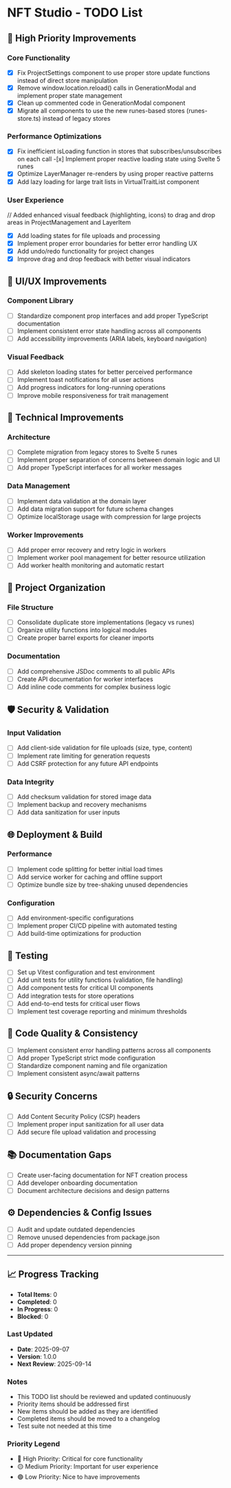 # NFT Studio - TODO List

## 🚀 High Priority Improvements

### Core Functionality

- [x] Fix ProjectSettings component to use proper store update functions instead of direct store manipulation
- [x] Remove window.location.reload() calls in GenerationModal and implement proper state management
- [x] Clean up commented code in GenerationModal component
- [x] Migrate all components to use the new runes-based stores (runes-store.ts) instead of legacy stores

### Performance Optimizations

- [x] Fix inefficient isLoading function in stores that subscribes/unsubscribes on each call -[x] Implement proper reactive loading state using Svelte 5 runes
- [x] Optimize LayerManager re-renders by using proper reactive patterns
- [x] Add lazy loading for large trait lists in VirtualTraitList component

### User Experience

// Added enhanced visual feedback (highlighting, icons) to drag and drop areas in ProjectManagement and LayerItem
- [x] Add loading states for file uploads and processing
- [x] Implement proper error boundaries for better error handling UX
- [x] Add undo/redo functionality for project changes
- [x] Improve drag and drop feedback with better visual indicators

## 🎨 UI/UX Improvements

### Component Library

- [ ] Standardize component prop interfaces and add proper TypeScript documentation
- [ ] Implement consistent error state handling across all components
- [ ] Add accessibility improvements (ARIA labels, keyboard navigation)

### Visual Feedback

- [ ] Add skeleton loading states for better perceived performance
- [ ] Implement toast notifications for all user actions
- [ ] Add progress indicators for long-running operations
- [ ] Improve mobile responsiveness for trait management

## 🔧 Technical Improvements

### Architecture

- [ ] Complete migration from legacy stores to Svelte 5 runes
- [ ] Implement proper separation of concerns between domain logic and UI
- [ ] Add proper TypeScript interfaces for all worker messages

### Data Management

- [ ] Implement data validation at the domain layer
- [ ] Add data migration support for future schema changes
- [ ] Optimize localStorage usage with compression for large projects

### Worker Improvements

- [ ] Add proper error recovery and retry logic in workers
- [ ] Implement worker pool management for better resource utilization
- [ ] Add worker health monitoring and automatic restart

## 📁 Project Organization

### File Structure

- [ ] Consolidate duplicate store implementations (legacy vs runes)
- [ ] Organize utility functions into logical modules
- [ ] Create proper barrel exports for cleaner imports

### Documentation

- [ ] Add comprehensive JSDoc comments to all public APIs
- [ ] Create API documentation for worker interfaces
- [ ] Add inline code comments for complex business logic

## 🛡️ Security & Validation

### Input Validation

- [ ] Add client-side validation for file uploads (size, type, content)
- [ ] Implement rate limiting for generation requests
- [ ] Add CSRF protection for any future API endpoints

### Data Integrity

- [ ] Add checksum validation for stored image data
- [ ] Implement backup and recovery mechanisms
- [ ] Add data sanitization for user inputs

## 🌐 Deployment & Build

### Performance

- [ ] Implement code splitting for better initial load times
- [ ] Add service worker for caching and offline support
- [ ] Optimize bundle size by tree-shaking unused dependencies

### Configuration

- [ ] Add environment-specific configurations
- [ ] Implement proper CI/CD pipeline with automated testing
- [ ] Add build-time optimizations for production

## 🧪 Testing

- [ ] Set up Vitest configuration and test environment
- [ ] Add unit tests for utility functions (validation, file handling)
- [ ] Add component tests for critical UI components
- [ ] Add integration tests for store operations
- [ ] Add end-to-end tests for critical user flows
- [ ] Implement test coverage reporting and minimum thresholds

## 📝 Code Quality & Consistency

- [ ] Implement consistent error handling patterns across all components
- [ ] Add proper TypeScript strict mode configuration
- [ ] Standardize component naming and file organization
- [ ] Implement consistent async/await patterns

## 🔒 Security Concerns

- [ ] Add Content Security Policy (CSP) headers
- [ ] Implement proper input sanitization for all user data
- [ ] Add secure file upload validation and processing

## 📚 Documentation Gaps

- [ ] Create user-facing documentation for NFT creation process
- [ ] Add developer onboarding documentation
- [ ] Document architecture decisions and design patterns

## ⚙️ Dependencies & Config Issues

- [ ] Audit and update outdated dependencies
- [ ] Remove unused dependencies from package.json
- [ ] Add proper dependency version pinning

---

## 📈 Progress Tracking

- **Total Items**: 0
- **Completed**: 0
- **In Progress**: 0
- **Blocked**: 0

### Last Updated

- **Date**: 2025-09-07
- **Version**: 1.0.0
- **Next Review**: 2025-09-14

### Notes

- This TODO list should be reviewed and updated continuously
- Priority items should be addressed first
- New items should be added as they are identified
- Completed items should be moved to a changelog
- Test suite not needed at this time

### Priority Legend

- 🔴 High Priority: Critical for core functionality
- 🟡 Medium Priority: Important for user experience
- 🟢 Low Priority: Nice to have improvements
